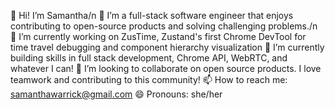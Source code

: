👋 Hi! I’m Samantha/n
👀 I’m a full-stack software engineer that enjoys contributing to open-source products and solving challenging problems./n
🔭 I’m currently working on ZusTime, Zustand's first Chrome DevTool for time travel debugging and component hierarchy visualization
🌱 I’m currently building skills in full stack development, Chrome API, WebRTC, and whatever I can!
👯 I’m looking to collaborate on open source products. I love teamwork and contributing to this community!
📫 How to reach me: samanthawarrick@gmail.com
😄 Pronouns: she/her

<!--
**samanthawarrick/samanthawarrick** is a ✨ _special_ ✨ repository because its `README.md` (this file) appears on your GitHub profile.

-->
